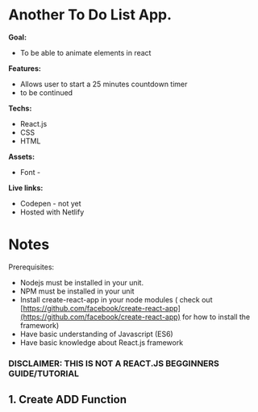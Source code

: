 # Another To Do List App.

**Goal:**

- To be able to animate elements in react

**Features:**

- Allows user to start a 25 minutes countdown timer
- to be continued

**Techs:**

- React.js
- CSS
- HTML

**Assets:**

- Font -

**Live links:**

- Codepen - not yet
- Hosted with Netlify

# Notes

Prerequisites:

- Nodejs must be installed in your unit.
- NPM must be installed in your unit
- Install create-react-app in your node modules ( check out [https://github.com/facebook/create-react-app](https://github.com/facebook/create-react-app) for how to install the framework)
- Have basic understanding of Javascript (ES6)
- Have basic knowledge about React.js framework

### DISCLAIMER: THIS IS NOT A REACT.JS BEGGINNERS GUIDE/TUTORIAL

## 1. Create ADD Function
